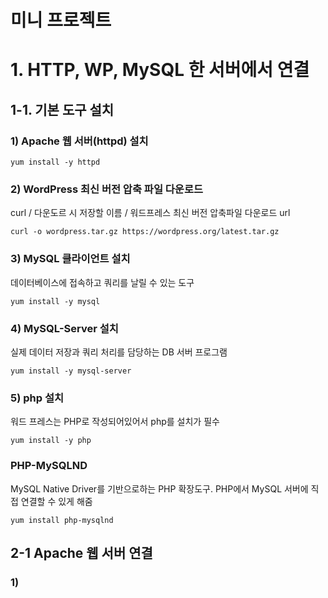 # 미니 프로젝트<br>
# 1. HTTP, WP, MySQL 한 서버에서 연결<br>
## 1-1. 기본 도구 설치<br>
### 1) Apache 웹 서버(httpd) 설치
```
yum install -y httpd
```
### 2) WordPress 최신 버전 압축 파일 다운로드
curl / 다운도르 시 저장할 이름 / 워드프레스 최신 버전 압축파일 다운로드 url
```
curl -o wordpress.tar.gz https://wordpress.org/latest.tar.gz
```
### 3) MySQL 클라이언트 설치
데이터베이스에 접속하고 쿼리를 날릴 수 있는 도구
```
yum install -y mysql
```
### 4) MySQL-Server 설치
실제 데이터 저장과 쿼리 처리를 담당하는 DB 서버 프로그램
```
yum install -y mysql-server
```
### 5) php 설치
워드 프레스는 PHP로 작성되어있어서 php를 설치가 필수
```
yum install -y php
```
### PHP-MySQLND
MySQL Native Driver를 기반으로하는 PHP 확장도구. PHP에서 MySQL 서버에 직접 연결할 수 있게 해줌
```
yum install php-mysqlnd
```

## 2-1 Apache 웹 서버 연결
### 1) 
